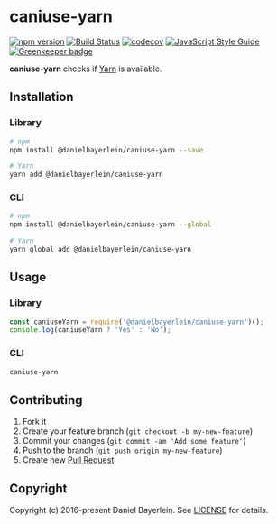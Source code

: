 # caniuse-yarn

[![npm version](https://badge.fury.io/js/%40danielbayerlein%2Fcaniuse-yarn.svg)](https://badge.fury.io/js/%40danielbayerlein%2Fcaniuse-yarn)
[![Build Status](https://travis-ci.org/danielbayerlein/caniuse-yarn.svg?branch=master)](https://travis-ci.org/danielbayerlein/caniuse-yarn)
[![codecov](https://codecov.io/gh/danielbayerlein/caniuse-yarn/branch/master/graph/badge.svg)](https://codecov.io/gh/danielbayerlein/caniuse-yarn)
[![JavaScript Style Guide](https://img.shields.io/badge/code_style-standard-brightgreen.svg)](https://standardjs.com)
[![Greenkeeper badge](https://badges.greenkeeper.io/danielbayerlein/caniuse-yarn.svg)](https://greenkeeper.io/)

**caniuse-yarn** checks if [Yarn](https://github.com/yarnpkg/yarn) is available.

## Installation

### Library

```bash
# npm
npm install @danielbayerlein/caniuse-yarn --save

# Yarn
yarn add @danielbayerlein/caniuse-yarn
```

### CLI

```bash
# npm
npm install @danielbayerlein/caniuse-yarn --global

# Yarn
yarn global add @danielbayerlein/caniuse-yarn
```

## Usage

### Library

```javascript
const caniuseYarn = require('@danielbayerlein/caniuse-yarn')();
console.log(caniuseYarn ? 'Yes' : 'No');
```

### CLI

```bash
caniuse-yarn
```

## Contributing

1. Fork it
2. Create your feature branch (`git checkout -b my-new-feature`)
3. Commit your changes (`git commit -am 'Add some feature'`)
4. Push to the branch (`git push origin my-new-feature`)
5. Create new [Pull Request](../../pull/new/master)

## Copyright

Copyright (c) 2016-present Daniel Bayerlein. See [LICENSE](./LICENSE.md) for details.

